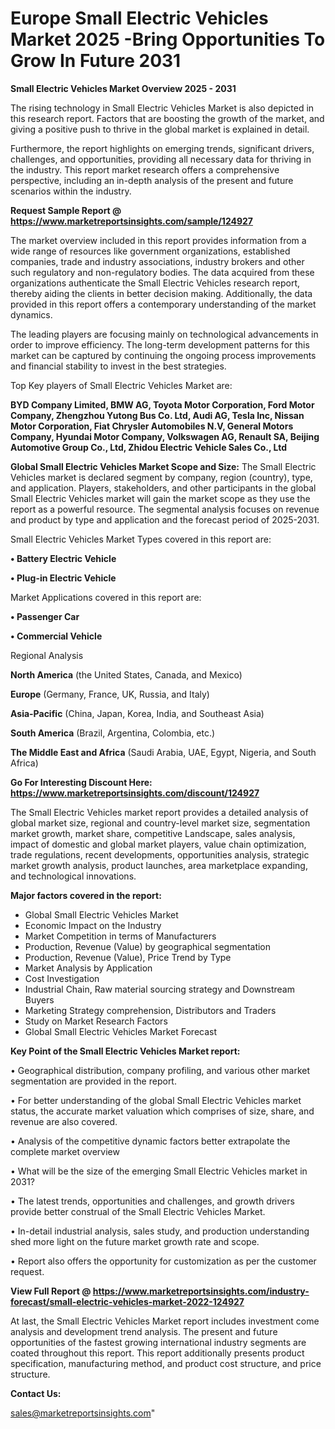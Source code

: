 # Europe Small Electric Vehicles Market 2025 -Bring Opportunities To Grow In Future 2031

<Strong> Small Electric Vehicles Market Overview 2025 - 2031</strong>

The rising technology in Small Electric Vehicles Market is also depicted in this research report. Factors that are boosting the growth of the market, and giving a positive push to thrive in the global market is explained in detail.

Furthermore, the report highlights on emerging trends, significant drivers, challenges, and opportunities, providing all necessary data for thriving in the industry. This report market research offers a comprehensive perspective, including an in-depth analysis of the present and future scenarios within the industry.

<strong>Request Sample Report @ <a href=https://www.marketreportsinsights.com/sample/124927>https://www.marketreportsinsights.com/sample/124927</a></strong>

The market overview included in this report provides information from a wide range of resources like government organizations, established companies, trade and industry associations, industry brokers and other such regulatory and non-regulatory bodies. The data acquired from these organizations authenticate the Small Electric Vehicles research report, thereby aiding the clients in better decision making. Additionally, the data provided in this report offers a contemporary understanding of the market dynamics.

The leading players are focusing mainly on technological advancements in order to improve efficiency. The long-term development patterns for this market can be captured by continuing the ongoing process improvements and financial stability to invest in the best strategies.

Top Key players of Small Electric Vehicles Market are:

<strong>BYD Company Limited, BMW AG, Toyota Motor Corporation, Ford Motor Company, Zhengzhou Yutong Bus Co. Ltd, Audi AG, Tesla Inc, Nissan Motor Corporation, Fiat Chrysler Automobiles N.V, General Motors Company, Hyundai Motor Company, Volkswagen AG, Renault SA, Beijing Automotive Group Co., Ltd, Zhidou Electric Vehicle Sales Co., Ltd</strong>

<strong><b>Global Small Electric Vehicles Market Scope and Size:</b></strong>
The Small Electric Vehicles market is declared segment by company, region (country), type, and application. Players, stakeholders, and other participants in the global Small Electric Vehicles market will gain the market scope as they use the report as a powerful resource. The segmental analysis focuses on revenue and product by type and application and the forecast period of 2025-2031.

Small Electric Vehicles Market Types covered in this report are:

<strong>• Battery Electric Vehicle

• Plug-in Electric Vehicle</strong>

Market Applications covered in this report are:

<strong>• Passenger Car

• Commercial Vehicle</strong> 

Regional Analysis

<strong>North America</strong> (the United States, Canada, and Mexico)

<strong>Europe</strong> (Germany, France, UK, Russia, and Italy)

<strong>Asia-Pacific</strong> (China, Japan, Korea, India, and Southeast Asia)

<strong>South America</strong> (Brazil, Argentina, Colombia, etc.)

<strong>The Middle East and Africa</strong> (Saudi Arabia, UAE, Egypt, Nigeria, and South Africa)

<strong>Go For Interesting Discount Here: <a href=https://www.marketreportsinsights.com/discount/124927>https://www.marketreportsinsights.com/discount/124927</a></strong>

The Small Electric Vehicles market report provides a detailed analysis of global market size, regional and country-level market size, segmentation market growth, market share, competitive Landscape, sales analysis, impact of domestic and global market players, value chain optimization, trade regulations, recent developments, opportunities analysis, strategic market growth analysis, product launches, area marketplace expanding, and technological innovations.

<strong><b>Major factors covered in the report:</b></strong>
<ul>
  <li>Global Small Electric Vehicles Market </li>
  <li>Economic Impact on the Industry</li>
  <li>Market Competition in terms of Manufacturers</li>
  <li>Production, Revenue (Value) by geographical segmentation</li>
  <li>Production, Revenue (Value), Price Trend by Type</li>
  <li>Market Analysis by Application</li>
  <li>Cost Investigation</li>
  <li>Industrial Chain, Raw material sourcing strategy and Downstream Buyers</li>
  <li>Marketing Strategy comprehension, Distributors and Traders</li>
  <li>Study on Market Research Factors</li>
  <li>Global Small Electric Vehicles Market Forecast</li>
</ul>

<strong><b>Key Point of the Small Electric Vehicles Market report:</b></strong>

• Geographical distribution, company profiling, and various other market segmentation are provided in the report.

• For better understanding of the global Small Electric Vehicles market status, the accurate market valuation which comprises of size, share, and revenue are also covered.

• Analysis of the competitive dynamic factors better extrapolate the complete market overview

• What will be the size of the emerging Small Electric Vehicles market in 2031?

• The latest trends, opportunities and challenges, and growth drivers provide better construal of the Small Electric Vehicles Market.

• In-detail industrial analysis, sales study, and production understanding shed more light on the future market growth rate and scope.

• Report also offers the opportunity for customization as per the customer request.

<strong><b>View Full Report @ <a href=https://www.marketreportsinsights.com/industry-forecast/small-electric-vehicles-market-2022-124927>https://www.marketreportsinsights.com/industry-forecast/small-electric-vehicles-market-2022-124927</a></b></strong>


At last, the Small Electric Vehicles Market report includes investment come analysis and development trend analysis. The present and future opportunities of the fastest growing international industry segments are coated throughout this report. This report additionally presents product specification, manufacturing method, and product cost structure, and price structure.

<strong>Contact Us:</strong>

sales@marketreportsinsights.com"
